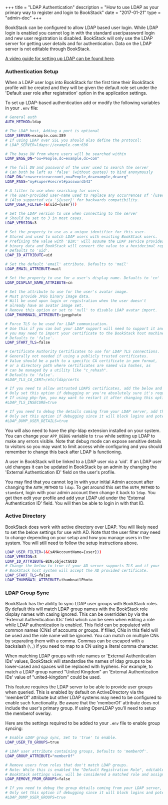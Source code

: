 +++
title = "LDAP Authentication"
description = "How to use LDAP as your primary way to register and login to BookStack"
date = "2017-01-21"
type = "admin-doc"
+++

BookStack can be configured to allow LDAP based user login. While LDAP login is enabled you cannot log in with the standard user/password login and new user registration is disabled. BookStack will only use the LDAP server for getting user details and for authentication. Data on the LDAP server is not editable through BookStack.

[A video guide for setting up LDAP can be found here](https://foss.video/w/3jKDj5DpF4tqUtx9HhweNM).

### Authentication Setup

When a LDAP user logs into BookStack for the first time their BookStack profile will be created and they will be given the default role set under the 'Default user role after registration' option in the application settings.    

To set up LDAP-based authentication add or modify the following variables in your `.env` file:

```bash
# General auth
AUTH_METHOD=ldap

# The LDAP host, Adding a port is optional
LDAP_SERVER=example.com:389
# If using LDAP over SSL you should also define the protocol:
# LDAP_SERVER=ldaps://example.com:636

# The base DN from where users will be searched within
LDAP_BASE_DN="ou=People,dc=example,dc=com"

# The full DN and password of the user used to search the server
# Can both be left as 'false' (without quotes) to bind anonymously
LDAP_DN="cn=serviceaccount,ou=People,dc=example,dc=org"
LDAP_PASS="my#super#secret#password543"

# A filter to use when searching for users
# The user-provided user-name used to replace any occurrences of '{user}'.
# (Also supported via '${user}' for backwards compatibility.
LDAP_USER_FILTER=(&(uid={user}))

# Set the LDAP version to use when connecting to the server
# Should be set to 3 in most cases.
LDAP_VERSION=3

# Set the property to use as a unique identifier for this user.
# Stored and used to match LDAP users with existing BookStack users.
# Prefixing the value with 'BIN;' will assume the LDAP service provides the attribute value as
# binary data and BookStack will convert the value to a hexidecimal representation.
# Defaults to 'uid'.
LDAP_ID_ATTRIBUTE=uid

# Set the default 'email' attribute. Defaults to 'mail'
LDAP_EMAIL_ATTRIBUTE=mail

# Set the property to use for a user's display name. Defaults to 'cn'
LDAP_DISPLAY_NAME_ATTRIBUTE=cn

# Set the attribute to use for the user's avatar image.
# Must provide JPEG binary image data.
# Will be used upon login or registration when the user doesn't
# already have an avatar image set.
# Remove this option or set to 'null' to disable LDAP avatar import.
LDAP_THUMBNAIL_ATTRIBUTE=jpegphoto

# Force TLS to be used for LDAP communication.
# Use this if you can but your LDAP support will need to support it and
# you may need to import your certificate to the BookStack host machine.
# Defaults to 'false'.
LDAP_START_TLS=false

# Certificate Authority Certificates to use for LDAP TLS connections.
# Generally not needed if using a publicly trusted certificates.
# Value should be a path to a specific CA certificate in pem format,
# or a directory path where certificates are named via hashes, as
# can be managed by a utility like "c_rehash".
# Defaults to 'false'.
#LDAP_TLS_CA_CERT=/etc/ldap/certs

# If you need to allow untrusted LDAPS certificates, add the below and uncomment (remove the #)
# Only set this option if debugging or you're absolutely sure it's required for your setup.
# If using php-fpm, you may want to restart it after changing this option to avoid instability.
#LDAP_TLS_INSECURE=true

# If you need to debug the details coming from your LDAP server, add the below and uncomment (remove the #)
# Only set this option if debugging since it will block logins and potentially show private details.
#LDAP_DUMP_USER_DETAILS=true
```

You will also need to have the php-ldap extension installed on your system. You can change your `APP_DEBUG` variable to `true` while setting up LDAP to make any errors visible. Note that debug mode can expose sensitive details to visitors so you may want to limit access while configuring and you should remember to change this back after LDAP is functioning.

A user in BookStack will be linked to a LDAP user via a 'uid'. If an LDAP user uid changes it can be updated in BookStack by an admin by changing the 'External Authentication ID' field on the user's profile.

You may find that you cannot log in with your initial Admin account after changing the `AUTH_METHOD` to `ldap`. To get around this set the `AUTH_METHOD` to `standard`, login with your admin account then change it back to `ldap`. You get then edit your profile and add your LDAP uid under the 'External Authentication ID' field. You will then be able to login in with that ID.

### Active Directory

BookStack does work with active directory over LDAP. You will likely need to set the below settings for use with AD. Note that the user filter may need to change
depending on your setup and how you manage users in the system. You will still need to follow the setup instructions above.

```bash
LDAP_USER_FILTER=(&(sAMAccountName={user}))
LDAP_VERSION=3
LDAP_ID_ATTRIBUTE=BIN;objectGUID
# Change the below to true if your AD server supports TLS and if your
# BookStack host system will accept the AD provided certificate.
LDAP_START_TLS=false
LDAP_THUMBNAIL_ATTRIBUTE=thumbnailPhoto
```

### LDAP Group Sync

BookStack has the ability to sync LDAP user groups with BookStack roles. By default this will match LDAP group names with the BookStack role display names with casing ignored.
This can be overridden by via the 'External Authentication IDs' field which can be seen when editing a role while LDAP authentication is enabled. This field can be populated with common names (CNs) of accounts *or* groups. If filled, CNs in this field will be used and the role name will be ignored. You can match on multiple CNs by separating them with a comma.  Commas can be escaped with a backslash (`\,`) if you need to map to a CN using a literal comma character.

When matching LDAP groups with role names or 'External Authentication IDs' values, BookStack will standardise the names of ldap groups to be lower-cased and spaces will be replaced with hyphens. For example, to match a LDAP group named "United Kingdom" an 'External Authentication IDs' value of "united-kingdom" could be used.

This feature requires the LDAP server to be able to provide user groups when queried. This is enabled by default on ActiveDirectory via the 'memberOf' attribute but other LDAP systems may need to be configured to enable such functionality. Be aware that the 'memberOf' attribute does not include the user's primary group. If using OpenLDAP you'll need to setup the memberof overlay.

Here are the settings required to be added to your `.env` file to enable group syncing:

```bash
# Enable LDAP group sync, Set to 'true' to enable.
LDAP_USER_TO_GROUPS=true

# LDAP user attribute containing groups, Defaults to 'memberOf'.
LDAP_GROUP_ATTRIBUTE="memberOf"

# Remove users from roles that don't match LDAP groups.
# Note: While this is enabled the "Default Registration Role", editable within the 
# BookStack settings view, will be considered a matched role and assigned to the user.
LDAP_REMOVE_FROM_GROUPS=false

# If you need to debug the group details coming from your LDAP server, add the below and uncomment (remove the #).
# Only set this option if debugging since it will block logins and potentially show private details.
#LDAP_DUMP_USER_GROUPS=true
```
